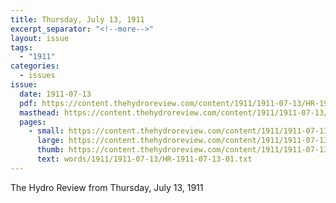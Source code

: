 ```yaml
---
title: Thursday, July 13, 1911
excerpt_separator: "<!--more-->"
layout: issue
tags:
  - "1911"
categories:
  - issues
issue:
  date: 1911-07-13
  pdf: https://content.thehydroreview.com/content/1911/1911-07-13/HR-1911-07-13.pdf
  masthead: https://content.thehydroreview.com/content/1911/1911-07-13/masthead/HR-1911-07-13.jpg
  pages:
    - small: https://content.thehydroreview.com/content/1911/1911-07-13/small/HR-1911-07-13-01.jpg
      large: https://content.thehydroreview.com/content/1911/1911-07-13/large/HR-1911-07-13-01.jpg
      thumb: https://content.thehydroreview.com/content/1911/1911-07-13/thumbnails/HR-1911-07-13-01.jpg
      text: words/1911/1911-07-13/HR-1911-07-13-01.txt
---
```


The Hydro Review from Thursday, July 13, 1911

<!--more-->

